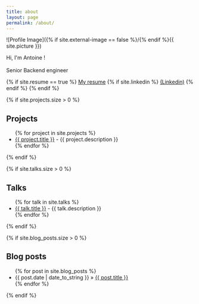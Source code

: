 ```yaml
---
title: about
layout: page
permalink: /about/
---
```

![Profile Image]({% if site.external-image == false %}/{% endif %}{{ site.picture }})

<p>
    Hi, I'm Antoine !<br /><br />
    Senior Backend engineer
</p>

<p>
{% if site.resume == true %}
<a href="{{ site.resume_url }}" class="link" target="_blank">My resume</a>
  {% if site.linkedin %} 
    <a href="http://linkedin.com/in/{{ site.linkedin }}" class="link" target="_blank">(Linkedin)</a>
  {% endif %}
{% endif %}
</p>

<i class="breaker"></i>

{% if site.projects.size > 0 %}
<h2>Projects</h2>

<ul>
    {% for project in site.projects %}
    <li>
        <a href="{{ project.url }}" class="link" target="_blank">{{ project.title }}</a> - {{ project.description }}
    </li>
    {% endfor %}
</ul>
{% endif %}

{% if site.talks.size > 0 %}
<h2>Talks</h2>

<ul>
    {% for talk in site.talks %}
    <li>
        <a href="{{ talk.url }}" class="link" target="_blank">{{ talk.title }}</a> - {{ talk.description }}
    </li>
    {% endfor %}
</ul>
{% endif %}

{% if site.blog_posts.size > 0 %}
<h2>Blog posts</h2>

<ul>
    {% for post in site.blog_posts %}
    <li>
        {{ post.date | date_to_string }} » <a href="{{ post.url }}" class="link" target="_blank">{{ post.title }}</a>
    </li>
    {% endfor %}
</ul>
{% endif %}
